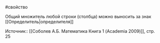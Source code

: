 #свойство 

Общий множитель любой строки (столбца) можно выносить за знак [[Определитель|определителя]]

Источник:: [[Соболев А.Б. Математика Книга 1 (Academia 2009)]], стр. 25